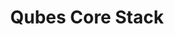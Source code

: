 ---
lang: es
layout: doc
permalink: /es/doc/qubes-core-stack/
redirect_to: /news/2017/10/03/core3/
ref: 247
title: Qubes Core Stack
---